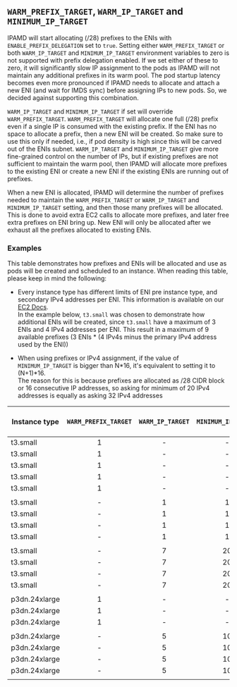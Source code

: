 ## `WARM_PREFIX_TARGET`, `WARM_IP_TARGET` and `MINIMUM_IP_TARGET`

IPAMD will start allocating (/28) prefixes to the ENIs with `ENABLE_PREFIX_DELEGATION` set to `true`. Setting either `WARM_PREFIX_TARGET` or both `WARM_IP_TARGET` and `MINIMUM_IP_TARGET` environment variables to zero is not supported with prefix delegation enabled. If we set either of these to zero, it will significantly slow IP assignment to the pods as IPAMD will not maintain any additional prefixes in its warm pool. The pod startup latency becomes even more pronounced if IPAMD needs to allocate and attach a new ENI (and wait for IMDS sync) before assigning IPs to new pods. So, we decided against supporting this combination.

`WARM_IP_TARGET` and `MINIMUM_IP_TARGET` if set will override `WARM_PREFIX_TARGET`. `WARM_PREFIX_TARGET` will allocate one full (/28) prefix even if a single IP is consumed with the existing prefix. If the ENI has no space to allocate a prefix, then a new ENI will be created. So make sure to use this only if needed, i.e., if pod density is high since this will be carved out of the ENIs subnet. `WARM_IP_TARGET` and `MINIMUM_IP_TARGET` give more fine-grained control on the number of IPs, but if existing prefixes are not sufficient to maintain the warm pool, then IPAMD will allocate more prefixes to the existing ENI or create a new ENI if the existing ENIs are running out of prefixes.

When a new ENI is allocated, IPAMD will determine the number of prefixes needed to maintain the `WARM_PREFIX_TARGET` or `WARM_IP_TARGET` and `MINIMUM_IP_TARGET` setting, and then those many prefixes will be allocated. This is done to avoid extra EC2 calls to allocate more prefixes, and later free extra prefixes on ENI bring up. New ENI will only be allocated after we exhaust all the prefixes allocated to existing ENIs.

### Examples

This table demonstrates how prefixes and ENIs will be allocated and use as pods will be created and scheduled to an instance. When reading this table, please keep in mind the following:

* Every instance type has different limits of ENI pre instance type, and secondary IPv4 addresses per ENI. This information is available on our [EC2 Docs](https://docs.aws.amazon.com/AWSEC2/latest/UserGuide/using-eni.html#AvailableIpPerENI).  
In the example below, `t3.small` was chosen to demonstrate how additional ENIs will be created, since `t3.small` have a maximum of 3 ENIs and 4 IPv4 addresses per ENI. This result in a maximum of 9 available prefixes (3 ENIs * (4 IPv4s minus the primary IPv4 address used by the ENI))

* When using prefixes or IPv4 assignment, if the value of `MINIMUM_IP_TARGET` is bigger than N*16, it's equivalent to setting it to (N+1)*16.  
The reason for this is because prefixes are allocated as /28 CIDR block or 16 consecutive IP addresses, so asking for minimum of 20 IPv4 addresses is equally as asking 32 IPv4 addresses

| Instance type | `WARM_PREFIX_TARGET` | `WARM_IP_TARGET` | `MINIMUM_IP_TARGET` | Pods | ENIs | Pod per ENIs | Attached Prefixes | Pod per Prefixes | Unused Prefixes | Prefixes per ENI | Unused IPs |
|---------------|:--------------------:|:----------------:|:-------------------:|:----:|:----:|:------------:|:-----------------:|------------------|:---------------:|:----------------:|:----------:|
| t3.small      | 1                    | -                | -                   | 0    | 1    | 0            | 1                 | 0                | 1               | 1                | 16         |
| t3.small      | 1                    | -                | -                   | 5    | 1    | 5            | 2                 | 5,0              | 1               | 2                | 27         |
| t3.small      | 1                    | -                | -                   | 16   | 1    | 16           | 2                 | 16,0             | 1               | 2                | 16         |
| t3.small      | 1                    | -                | -                   | 17   | 1    | 17           | 3                 | 16,1,0           | 1               | 3                | 31         |
| t3.small      | 1                    | -                | -                   | 58   | 2    | 48,10        | 5                 | 16,16,16,10,0    | 1               | 3,2              | 22         |
|               |                      |                  |                     |      |      |              |                   |                  |                 |                  |            |
| t3.small      | -                    | 1                | 1                   | 0    | 1    | 0            | 1                 | 0                | 1               | 1                | 16         |
| t3.small      | -                    | 1                | 1                   | 5    | 1    | 5            | 1                 | 5                | 0               | 1                | 11         |
| t3.small      | -                    | 1                | 1                   | 17   | 1    | 17           | 2                 | 16,1             | 0               | 2                | 15         |
| t3.small      | -                    | 1                | 1                   | 58   | 2    | 48,10        | 4                 | 16,16,16,10      | 0               | 3,1              | 6          |
|               |                      |                  |                     |      |      |              |                   |                  |                 |                  |            |
| t3.small      | -                    | 7                | 20                  | 0    | 1    | 0            | 1                 | 0,0              | 1               | 2                | 16         |
| t3.small      | -                    | 7                | 20                  | 5    | 1    | 5            | 2                 | 5,0              | 1               | 2                | 27         |
| t3.small      | -                    | 7                | 20                  | 17   | 1    | 17           | 2                 | 16,1             | 0               | 2                | 15         |
| t3.small      | -                    | 7                | 20                  | 58   | 2    | 48,10        | 5                 | 16,16,16,10,0    | 1               | 3,2              | 22         |
|               |                      |                  |                     |      |      |              |                   |                  |                 |                  |            |
| p3dn.24xlarge | 1                    | -                | -                   | 0    | 1    | 0            | 1                 |                  | 1               | 1                | 16         |
| p3dn.24xlarge | 1                    | -                | -                   | 3    | 2    | 3,0          | 2                 |                  | 1               | 2,0              | 29         |
| p3dn.24xlarge | 1                    | -                | -                   | 95   | 3    | 95,0,0       | 7                 |                  | 1               | 7,0,0            | 17         |
|               |                      |                  |                     |      |      |              |                   |                  |                 |                  |            |
| p3dn.24xlarge | -                    | 5                | 10                  | 0    | 1    | 0            | 1                 |                  | 1               | 1                | 16         |
| p3dn.24xlarge | -                    | 5                | 10                  | 7    | 1    | 7            | 1                 |                  | 0               | 1                | 9          |
| p3dn.24xlarge | -                    | 5                | 10                  | 15   | 1    | 15           | 2                 |                  | 1               | 2                | 17         |
| p3dn.24xlarge | -                    | 5                | 10                  | 45   | 2    | 45,0         | 4                 |                  | 1               | 4,0              | 19         |
|               |                      |                  |                     |      |      |              |                   |                  |                 |                  |            |
